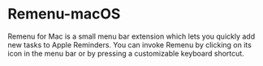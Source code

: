 # Remenu-macOS

Remenu for Mac is a small menu bar extension which lets you quickly add new tasks to Apple Reminders. You can invoke Remenu by clicking on its icon in the menu bar or by pressing a customizable keyboard shortcut.
